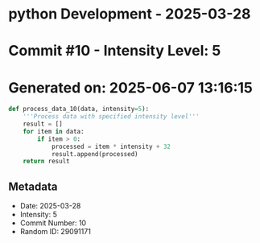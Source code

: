 ﻿# python Development - 2025-03-28
# Commit #10 - Intensity Level: 5
# Generated on: 2025-06-07 13:16:15
```python
def process_data_10(data, intensity=5):
    '''Process data with specified intensity level'''
    result = []
    for item in data:
        if item > 0:
            processed = item * intensity + 32
            result.append(processed)
    return result
```
## Metadata
- Date: 2025-03-28
- Intensity: 5
- Commit Number: 10
- Random ID: 29091171
